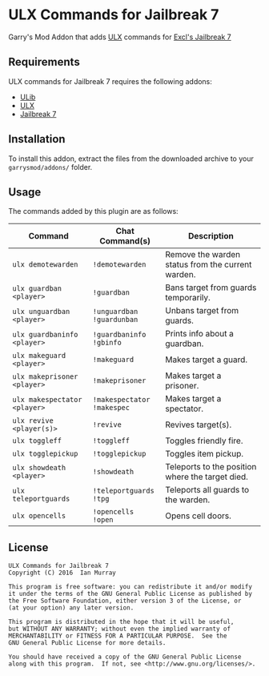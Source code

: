 # ULX Commands for Jailbreak 7
Garry's Mod Addon that adds [ULX](https://github.com/TeamUlysses/ulx) commands for [Excl's Jailbreak 7](https://github.com/kurt-stolle/jailbreak)

## Requirements
ULX commands for Jailbreak 7 requires the following addons:

* [ULib](https://github.com/TeamUlysses/ulib)
* [ULX](https://github.com/TeamUlysses/ulx)
* [Jailbreak 7](https://github.com/kurt-stolle/jailbreak)

## Installation
To install this addon, extract the files from the downloaded archive to your `garrysmod/addons/` folder.

## Usage
The commands added by this plugin are as follows:

| Command                      | Chat Command(s)                   | Description                                       |
|------------------------------|-----------------------------------|---------------------------------------------------|
| `ulx demotewarden`           | `!demotewarden`                   | Remove the warden status from the current warden. |
| `ulx guardban <player>`      | `!guardban`                       | Bans target from guards temporarily.              |
| `ulx unguardban <player>`    | `!unguardban` <br> `!guardunban`  | Unbans target from guards.                        |
| `ulx guardbaninfo <player>`  | `!guardbaninfo` <br> `!gbinfo`    | Prints info about a guardban.                     |
| `ulx makeguard <player>`     | `!makeguard`                      | Makes target a guard.                             |
| `ulx makeprisoner <player>`  | `!makeprisoner`                   | Makes target a prisoner.                          |
| `ulx makespectator <player>` | `!makespectator` <br> `!makespec` | Makes target a spectator.                         |
| `ulx revive <player(s)>`     | `!revive`                         | Revives target(s).                                |
| `ulx toggleff`               | `!toggleff`                       | Toggles friendly fire.                            |
| `ulx togglepickup`           | `!togglepickup`                   | Toggles item pickup.                              |
| `ulx showdeath <player>`     | `!showdeath`                      | Teleports to the position where the target died.  |
| `ulx teleportguards`         | `!teleportguards` <br> `!tpg`     | Teleports all guards to the warden.               |
| `ulx opencells`              | `!opencells` <br> `!open`         | Opens cell doors.                                 |


## License
	ULX Commands for Jailbreak 7
	Copyright (C) 2016  Ian Murray

	This program is free software: you can redistribute it and/or modify
	it under the terms of the GNU General Public License as published by
	the Free Software Foundation, either version 3 of the License, or
	(at your option) any later version.

	This program is distributed in the hope that it will be useful,
	but WITHOUT ANY WARRANTY; without even the implied warranty of
	MERCHANTABILITY or FITNESS FOR A PARTICULAR PURPOSE.  See the
	GNU General Public License for more details.

	You should have received a copy of the GNU General Public License
	along with this program.  If not, see <http://www.gnu.org/licenses/>.
